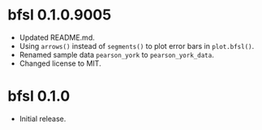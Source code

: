 # bfsl 0.1.0.9005

* Updated README.md.
* Using `arrows()` instead of `segments()` to plot error bars in `plot.bfsl()`.
* Renamed sample data `pearson_york` to `pearson_york_data`.
* Changed license to MIT.

# bfsl 0.1.0

* Initial release.
